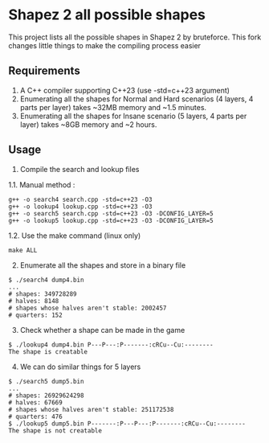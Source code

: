 # Shapez 2 all possible shapes

This project lists all the possible shapes in Shapez 2 by bruteforce.
This fork changes little things to make the compiling process easier

## Requirements
1. A C++ compiler supporting C++23 (use -std=c++23 argument)
2. Enumerating all the shapes for Normal and Hard scenarios (4 layers, 4 parts per layer) takes ~32MB memory and ~1.5 minutes.
3. Enumerating all the shapes for Insane scenario (5 layers, 4 parts per layer) takes ~8GB memory and ~2 hours.

## Usage
1. Compile the search and lookup files

1.1. Manual method :
```
g++ -o search4 search.cpp -std=c++23 -O3
g++ -o lookup4 lookup.cpp -std=c++23 -O3
g++ -o search5 search.cpp -std=c++23 -O3 -DCONFIG_LAYER=5
g++ -o lookup5 lookup.cpp -std=c++23 -O3 -DCONFIG_LAYER=5
```

1.2. Use the make command (linux only)
```
make ALL
```

2. Enumerate all the shapes and store in a binary file
```
$ ./search4 dump4.bin
...
# shapes: 349728289
# halves: 8148
# shapes whose halves aren't stable: 2002457
# quarters: 152
```

3. Check whether a shape can be made in the game
```
$ ./lookup4 dump4.bin P---P---:P-------:cRCu--Cu:--------
The shape is creatable
```

4. We can do similar things for 5 layers
```
$ ./search5 dump5.bin
...
# shapes: 26929624298
# halves: 67669
# shapes whose halves aren't stable: 251172538
# quarters: 476
$ ./lookup5 dump5.bin P-------:P---P---:P-------:cRCu--Cu:--------
The shape is not creatable
```
